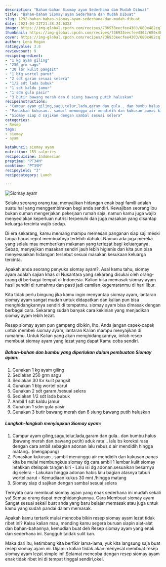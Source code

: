```yaml
---
description: "Bahan-bahan Siomay ayam Sederhana dan Mudah Dibuat"
title: "Bahan-bahan Siomay ayam Sederhana dan Mudah Dibuat"
slug: 1292-bahan-bahan-siomay-ayam-sederhana-dan-mudah-dibuat
date: 2021-04-22T21:38:24.632Z
image: https://img-global.cpcdn.com/recipes/736933eecfee4303/680x482cq70/siomay-ayam-foto-resep-utama.jpg
thumbnail: https://img-global.cpcdn.com/recipes/736933eecfee4303/680x482cq70/siomay-ayam-foto-resep-utama.jpg
cover: https://img-global.cpcdn.com/recipes/736933eecfee4303/680x482cq70/siomay-ayam-foto-resep-utama.jpg
author: Lena Hogan
ratingvalue: 3.8
reviewcount: 9
recipeingredient:
- "1 kg ayam giling"
- "250 grm sagu"
- "30 lbr kulit pangsit"
- "1 btg wortel parut"
- "2 sdt garam sesuai selera"
- "1/2 sdt lada bubuk"
- "1 sdt kaldu jamur"
- "1 sdm gula pasir"
- "3 butir bawang merah dan 6 siung bawang putih haluskan"
recipeinstructions:
- "Campur ayam giling,sagu,telur,lada,garam dan gula.. dan bumbu halus (bawang merah dan bawang putih) aduk rata... lalu bs koreksi rasa dengan cara ambil sebagian adonan lalu rebus d air mendidih hingga matang.. (mengapung)"
- "Panaskan kukusan.. sambil menunggu air mendidih dan kukusan panas kita bs mulai membungkus siomay dg cara ambil 1 lembar kulit siomay letakkan dtelapak tangan kiri  Lalu isi dg adonan.sesuaikan besarnya dg selera Lakukan hingga adonan habis lalu bagian atasnya taburi wortel parut  Kemudiaan kukus 30 mnt /hingga matang"
- "Siomay siap d sajikan dengan sambal sesuai selera"
categories:
- Resep
tags:
- siomay
- ayam

katakunci: siomay ayam 
nutrition: 159 calories
recipecuisine: Indonesian
preptime: "PT34M"
cooktime: "PT39M"
recipeyield: "3"
recipecategory: Lunch

---
```



![Siomay ayam](https://img-global.cpcdn.com/recipes/736933eecfee4303/680x482cq70/siomay-ayam-foto-resep-utama.jpg)

Selaku seorang orang tua, menyajikan hidangan enak bagi famili adalah suatu hal yang menggembirakan bagi anda sendiri. Kewajiban seorang ibu bukan cuman mengerjakan pekerjaan rumah saja, namun kamu juga wajib menyediakan keperluan nutrisi terpenuhi dan juga masakan yang disantap keluarga tercinta wajib sedap.

Di era  sekarang, kamu memang mampu memesan panganan siap saji meski tanpa harus repot membuatnya terlebih dahulu. Namun ada juga mereka yang selalu mau memberikan makanan yang terlezat bagi keluarganya. Sebab, menyajikan masakan sendiri jauh lebih higienis dan kita pun bisa menyesuaikan hidangan tersebut sesuai masakan kesukaan keluarga tercinta. 



Apakah anda seorang penyuka siomay ayam?. Asal kamu tahu, siomay ayam adalah sajian khas di Nusantara yang sekarang disukai oleh orang-orang di berbagai tempat di Indonesia. Kalian bisa memasak siomay ayam hasil sendiri di rumahmu dan pasti jadi camilan kegemaranmu di hari libur.

Kita tidak perlu bingung jika kamu ingin menyantap siomay ayam, lantaran siomay ayam sangat mudah untuk didapatkan dan kalian pun bisa menghidangkannya sendiri di tempatmu. siomay ayam bisa dimasak dengan berbagai cara. Sekarang sudah banyak cara kekinian yang menjadikan siomay ayam lebih lezat.

Resep siomay ayam pun gampang dibikin, lho. Anda jangan capek-capek untuk membeli siomay ayam, lantaran Kalian mampu menyajikan di rumahmu. Untuk Kalian yang akan menghidangkannya, inilah resep membuat siomay ayam yang lezat yang dapat Kamu coba sendiri.

<!--inarticleads1-->

##### Bahan-bahan dan bumbu yang diperlukan dalam pembuatan Siomay ayam:

1. Gunakan 1 kg ayam giling
1. Sediakan 250 grm sagu
1. Sediakan 30 lbr kulit pangsit
1. Gunakan 1 btg wortel parut
1. Gunakan 2 sdt garam /sesuai selera
1. Sediakan 1/2 sdt lada bubuk
1. Ambil 1 sdt kaldu jamur
1. Gunakan 1 sdm gula pasir
1. Gunakan 3 butir bawang merah dan 6 siung bawang putih haluskan




<!--inarticleads2-->

##### Langkah-langkah menyiapkan Siomay ayam:

1. Campur ayam giling,sagu,telur,lada,garam dan gula.. dan bumbu halus (bawang merah dan bawang putih) aduk rata... lalu bs koreksi rasa dengan cara ambil sebagian adonan lalu rebus d air mendidih hingga matang.. (mengapung)
1. Panaskan kukusan.. sambil menunggu air mendidih dan kukusan panas kita bs mulai membungkus siomay dg cara ambil 1 lembar kulit siomay letakkan dtelapak tangan kiri  - Lalu isi dg adonan.sesuaikan besarnya dg selera - Lakukan hingga adonan habis lalu bagian atasnya taburi wortel parut  - Kemudiaan kukus 30 mnt /hingga matang
1. Siomay siap d sajikan dengan sambal sesuai selera




Ternyata cara membuat siomay ayam yang enak sederhana ini mudah sekali ya! Semua orang dapat menghidangkannya. Cara Membuat siomay ayam Sangat sesuai sekali buat anda yang baru belajar memasak atau juga untuk kamu yang sudah pandai dalam memasak.

Apakah kamu tertarik mulai mencoba bikin resep siomay ayam lezat tidak ribet ini? Kalau kalian mau, mending kamu segera buruan siapin alat-alat dan bahan-bahannya, kemudian buat deh Resep siomay ayam yang enak dan sederhana ini. Sungguh taidak sulit kan. 

Maka dari itu, ketimbang kita berfikir lama-lama, yuk kita langsung saja buat resep siomay ayam ini. Dijamin kalian tiidak akan menyesal membuat resep siomay ayam lezat simple ini! Selamat mencoba dengan resep siomay ayam enak tidak ribet ini di tempat tinggal sendiri,oke!.

